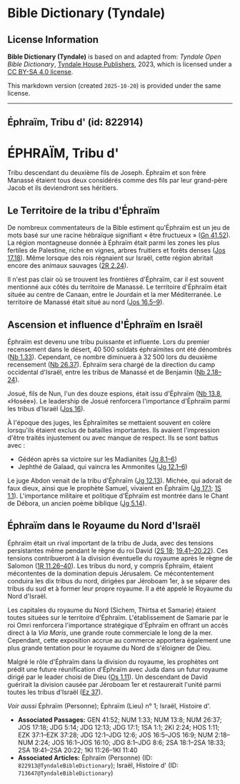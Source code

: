 # Bible Dictionary (Tyndale)

## License Information

**Bible Dictionary (Tyndale)** is based on and adapted from: _Tyndale Open Bible Dictionary_, [Tyndale House Publishers](https://tyndaleopenresources.com/), 2023, which is licensed under a [CC BY-SA 4.0 license](https://creativecommons.org/licenses/by-sa/4.0/legalcode.en).

This markdown version (created `2025-10-20`) is provided under the same license.



--------------------------------

## Éphraïm, Tribu d' (id: 822914)

ÉPHRAÏM, Tribu d'
=================

Tribu descendant du deuxième fils de Joseph. Éphraïm et son frère Manassé étaient tous deux considérés comme des fils par leur grand\-père Jacob et ils deviendront ses héritiers.

Le Territoire de la tribu d'Éphraïm
-----------------------------------

De nombreux commentateurs de la Bible estiment qu'Éphraïm est un jeu de mots basé sur une racine hébraïque signifiant « être fructueux » ([Gn 41\.52](https://ref.ly/Gen41:52)). La région montagneuse donnée à Éphraïm était parmi les zones les plus fertiles de Palestine, riche en vignes, arbres fruitiers et forêts denses ([Jos 17\.18](https://ref.ly/Josh17:18)). Même lorsque des rois régnaient sur Israël, cette région abritait encore des animaux sauvages ([2R 2\.24](https://ref.ly/2Kgs2:24)).

Il n'est pas clair où se trouvent les frontières d'Éphraïm, car il est souvent mentionné aux côtés du territoire de Manassé. Le territoire d'Éphraïm était située au centre de Canaan, entre le Jourdain et la mer Méditerranée. Le territoire de Manassé était situé au nord ([Jos 16\.5–9](https://ref.ly/Josh16:5-Josh16:9)).

Ascension et influence d'Éphraïm en Israël
------------------------------------------

Éphraïm est devenu une tribu puissante et influente. Lors du premier recensement dans le désert, 40 500 soldats éphraïmites ont été dénombrés ([Nb 1\.33](https://ref.ly/Num1:33)). Cependant, ce nombre diminuera à 32 500 lors du deuxième recensement ([Nb 26\.37](https://ref.ly/Num26:37)). Éphraïm sera chargé de la direction du camp occidental d'Israël, entre les tribus de Manassé et de Benjamin ([Nb 2\.18–24](https://ref.ly/Num2:18-Num2:24)).

Josué, fils de Nun, l'un des douze espions, était issu d'Éphraïm ([Nb 13\.8](https://ref.ly/Num13:8), «Hosée»). Le leadership de Josué renforcera l'importance d'Éphraïm parmi les tribus d'Israël ([Jos 16](https://ref.ly/Josh16:1-Josh16:10)).

À l'époque des juges, les Éphraïmites se mettaient souvent en colère lorsqu'ils étaient exclus de batailles importantes. Ils avaient l'impression d'être traités injustement ou avec manque de respect. Ils se sont battus avec :

* Gédéon après sa victoire sur les Madianites ([Jg 8\.1–6](https://ref.ly/Judg8:1-Judg8:6))
* Jephthé de Galaad, qui vaincra les Ammonites ([Jg 12\.1–6](https://ref.ly/Judg12:1-Judg12:6))

Le juge Abdon venait de la tribu d'Éphraïm ([Jg 12\.13](https://ref.ly/Judg12:13)). Michée, qui adorait de faux dieux, ainsi que le prophète Samuel, vivaient en Éphraïm ([Jg 17\.1](https://ref.ly/Judg17:1); [1S 1\.1](https://ref.ly/1Sam1:1)). L'importance militaire et politique d'Éphraïm est montrée dans le Chant de Débora, un ancien poème biblique ([Jg 5\.14](https://ref.ly/Judg5:14)).

Éphraïm dans le Royaume du Nord d'Israël
----------------------------------------

Éphraïm était un rival important de la tribu de Juda, avec des tensions persistantes même pendant le règne du roi David ([2S 18](https://ref.ly/2Sam18:1-2Sam18:33); [19\.41–20\.22](https://ref.ly/2Sam19:41-2Sam20:22)). Ces tensions contribueront à la division éventuelle du royaume après le règne de Salomon ([1R 11\.26–40](https://ref.ly/1Kgs11:26-1Kgs11:40)). Les tribus du nord, y compris Éphraïm, étaient mécontentes de la domination depuis Jérusalem. Ce mécontentement conduira les dix tribus du nord, dirigées par Jéroboam 1er, à se séparer des tribus du sud et à former leur propre royaume. Il a été appelé le Royaume du Nord d'Israël.

Les capitales du royaume du Nord (Sichem, Thirtsa et Samarie) étaient toutes situées sur le territoire d'Éphraïm. L'établissement de Samarie par le roi Omri renforcera l'importance stratégique d'Éphraïm en offrant un accès direct à la *Via Maris*, une grande route commerciale le long de la mer. Cependant, cette exposition accrue au commerce apportera également une plus grande tentation pour le royaume du Nord de s'éloigner de Dieu.

Malgré le rôle d'Éphraïm dans la division du royaume, les prophètes ont prédit une future réunification d'Éphraïm avec Juda dans un futur royaume dirigé par le leader choisi de Dieu ([Os 1\.11](https://ref.ly/Hos1:11)). Un descendant de David guérirait la division causée par Jéroboam 1er et restaurerait l'unité parmi toutes les tribus d'Israël ([Ez 37](https://ref.ly/Ezek37:1-Ezek37:28)).

*Voir aussi* Éphraïm (Personne); Éphraïm (Lieu) n° 1; Israël, Histoire d'.

* **Associated Passages:** GEN 41:52; NUM 1:33; NUM 13:8; NUM 26:37; JOS 17:18; JDG 5:14; JDG 12:13; JDG 17:1; 1SA 1:1; 2KI 2:24; HOS 1:11; EZK 37:1–EZK 37:28; JDG 12:1–JDG 12:6; JOS 16:5–JOS 16:9; NUM 2:18–NUM 2:24; JOS 16:1–JOS 16:10; JDG 8:1–JDG 8:6; 2SA 18:1–2SA 18:33; 2SA 19:41–2SA 20:22; 1KI 11:26–1KI 11:40
* **Associated Articles:** Éphraïm (Personne) (ID: `822913@TyndaleBibleDictionary`); Israël, Histoire d' (ID: `713647@TyndaleBibleDictionary`)

